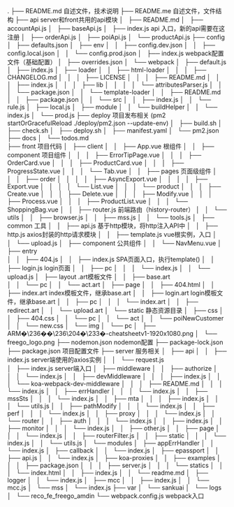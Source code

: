 .
├── README.md         自述文件，技术说明
├── README.me         自述文件，文件结构
├── api               server和front共用的api模块
│   ├── README.md
│   ├── accountApi.js
│   ├── baseApi.js
│   ├── index.js      api 入口，新的api需要在这注册
│   ├── orderApi.js
│   ├── poiApi.js
│   └── productApi.js
├── config
│   ├── defaults.json
│   ├── env
│   │   ├── config.dev.json
│   │   ├── config.local.json
│   │   └── config.prod.json
│   ├── index.js      webpack配置文件（基础配置）
│   ├── overrides.json
│   └── webpack
│       ├── default.js
│       ├── index.js
│       ├── loader
│       │   ├── html-loader
│       │   │   ├── CHANGELOG.md
│       │   │   ├── LICENSE
│       │   │   ├── README.md
│       │   │   ├── index.js
│       │   │   ├── lib
│       │   │   │   └── attributesParser.js
│       │   │   └── package.json
│       │   └── template-loader
│       │       ├── README.md
│       │       ├── package.json
│       │       └── src
│       │           ├── index.js
│       │           └── rule.js
│       ├── local.js
│       ├── module
│       │   └── buildHelper
│       │       └── index.js
│       └── prod.js
├── deploy            项目发布相关 (pm2 startOrGracefulReload ./deploy/pm2.json --update-env)
│   ├── build.sh
│   ├── check.sh
│   ├── deploy.sh
│   ├── manifest.yaml
│   └── pm2.json
├── docs
│   └── todos.md      
├── front             项目代码
│   ├── client
│   │   ├── App.vue   根组件
│   │   ├── component 项目组件
│   │   │   ├── ErrorTipPage.vue
│   │   │   ├── OrderCard.vue
│   │   │   ├── ProductCard.vue
│   │   │   ├── ProgressState.vue
│   │   │   └── Tab.vue
│   │   ├── pages     页面级组件
│   │   │   ├── order
│   │   │   │   ├── AsyncExport.vue
│   │   │   │   ├── Export.vue
│   │   │   │   └── List.vue
│   │   │   └── product
│   │   │       ├── Create.vue
│   │   │       ├── Delete.vue
│   │   │       ├── Modify.vue
│   │   │       ├── Process.vue
│   │   │       ├── ProductList.vue
│   │   │       └── ShoppingBag.vue
│   │   ├── router.js   前端路由（history-router）
│   │   └── utils
│   │       ├── browser.js
│   │       ├── mss.js
│   │       └── tools.js
│   ├── common          工具
│   │   ├── api.js      基于http模块，将http注入API中
│   │   ├── http.js     axios封装的http请求模块
│   │   ├── template.js vue根实例，入口
│   │   └── upload.js
│   ├── component       公共组件
│   │   └── NavMenu.vue
│   ├── entry           
│   │   ├── 404.js
│   │   ├── index.js    SPA页面入口，执行template()
│   │   ├── login.js    login页面
│   │   ├── pc
│   │   │   └── index.js
│   │   └── upload.js
│   ├── layout          .art模板文件
│   │   ├── base.art    
│   │   └── pc
│   │       └── act.art
│   ├── page
│   │   ├── 404.html
│   │   ├── index.art   index模板文件，继承base.art
│   │   ├── login.art   login模板文件，继承base.art
│   │   ├── pc
│   │   │   └── index.art
│   │   ├── redirect.art
│   │   └── upload.art
│   └── static          静态资源目录
│       ├── css
│       │   ├── 404.css
│       │   └── pc
│       │       └── act
│       │           └── poiNewCustomer
│       │               └── new.css
│       └── img
│           └── pc
│               ├── ARM�\236��\236\204�\233�-cheatsheetv1-1920x1080.png
│               └── freego_logo.png
├── nodemon.json                  nodemon配置
├── package-lock.json
├── package.json                  项目配置文件
├── server                        服务相关
│   ├── api
│   │   ├── index.js              server端使用的axios实例
│   │   └── request.js            
│   ├── index.js                  server端入口
│   ├── middleware
│   │   ├── authorize
│   │   │   └── index.js
│   │   ├── devMiddleware
│   │   │   ├── index.js
│   │   │   └── koa-webpack-dev-middleware
│   │   │       ├── README.md
│   │   │       └── index.js
│   │   ├── errHandler
│   │   │   └── index.js
│   │   ├── mssSts
│   │   │   └── index.js
│   │   ├── mta
│   │   │   ├── index.js
│   │   │   └── utils.js
│   │   ├── pathModify
│   │   │   └── index.js
│   │   ├── perf
│   │   │   └── index.js
│   │   ├── proxy
│   │   │   └── index.js
│   │   └── router
│   │       ├── auth
│   │       │   └── index.js
│   │       ├── index.js
│   │       ├── monitor
│   │       │   └── index.js
│   │       ├── other.js
│   │       ├── page
│   │       │   └── index.js
│   │       ├── routerFilter.js
│   │       ├── static
│   │       │   └── index.js
│   │       └── utils.js
│   └── modules
│       ├── appErrHandler
│       │   └── index.js
│       ├── callback
│       │   └── index.js
│       ├── epassport
│       │   ├── api.js
│       │   └── index.js
│       ├── koa-proxies
│       │   ├── examples
│       │   │   ├── package.json
│       │   │   ├── server.js
│       │   │   └── statics
│       │   │       └── index.html
│       │   ├── index.js
│       │   └── readme.md
│       ├── logger
│       │   └── index.js
│       ├── mcc
│       │   ├── index.js
│       │   └── mcc.js
│       └── mss
│           └── index.js
├── var
│   └── sankuai
│       └── logs
│           └── reco_fe_freego_amdin
└── webpack.config.js     webpack入口
